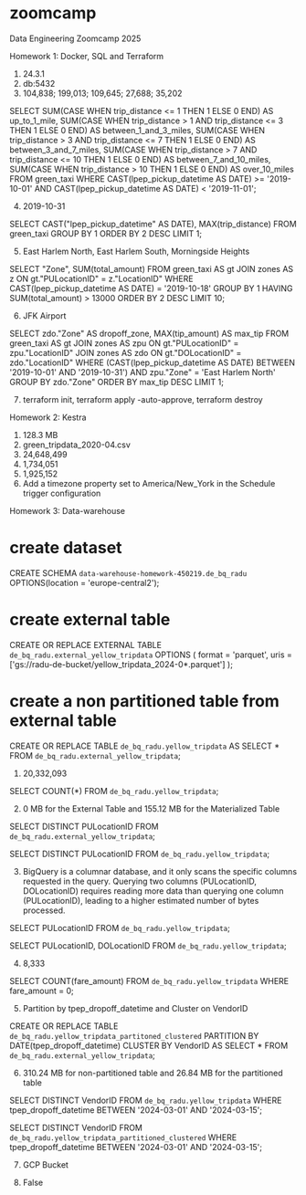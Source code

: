 # zoomcamp
Data Engineering Zoomcamp 2025

Homework 1: Docker, SQL and Terraform

1. 24.3.1
2. db:5432
3. 104,838; 199,013; 109,645; 27,688; 35,202

SELECT 
    SUM(CASE 
        WHEN trip_distance <= 1 THEN 1 
        ELSE 0 
    END) AS up_to_1_mile,
    SUM(CASE 
        WHEN trip_distance > 1 AND trip_distance <= 3 THEN 1 
        ELSE 0 
    END) AS between_1_and_3_miles,
    SUM(CASE 
        WHEN trip_distance > 3 AND trip_distance <= 7 THEN 1 
        ELSE 0 
    END) AS between_3_and_7_miles,
    SUM(CASE 
        WHEN trip_distance > 7 AND trip_distance <= 10 THEN 1 
        ELSE 0 
    END) AS between_7_and_10_miles,
    SUM(CASE 
        WHEN trip_distance > 10 THEN 1 
        ELSE 0 
    END) AS over_10_miles
FROM 
    green_taxi
WHERE 
    CAST(lpep_pickup_datetime AS DATE) >= '2019-10-01'
    AND CAST(lpep_pickup_datetime AS DATE) < '2019-11-01';

4. 2019-10-31

SELECT 
    CAST("lpep_pickup_datetime" AS DATE),
	MAX(trip_distance)
FROM 
    green_taxi
GROUP BY 1
ORDER BY 2 DESC
LIMIT 1;


5.  East Harlem North, East Harlem South, Morningside Heights

SELECT 
	"Zone",
	SUM(total_amount)
FROM 
	green_taxi AS gt
JOIN 
	zones AS z 
	ON gt."PULocationID" = z."LocationID"
WHERE 
	CAST(lpep_pickup_datetime AS DATE) = '2019-10-18'
GROUP BY 1
HAVING 
	SUM(total_amount) > 13000
ORDER BY 2 DESC
LIMIT 10;

6.  JFK Airport

SELECT 
	zdo."Zone" AS dropoff_zone,
	MAX(tip_amount) AS max_tip
FROM 
	green_taxi AS gt
JOIN 
	zones AS zpu
	ON gt."PULocationID" = zpu."LocationID"
JOIN 
	zones AS zdo
	ON gt."DOLocationID" = zdo."LocationID"
WHERE 
	(CAST(lpep_pickup_datetime AS DATE) BETWEEN '2019-10-01' AND '2019-10-31')
	AND zpu."Zone" = 'East Harlem North'
GROUP BY 
	zdo."Zone"
ORDER BY 
	max_tip DESC 
LIMIT 1;

7. terraform init, terraform apply -auto-approve, terraform destroy


Homework 2: Kestra

1. 128.3 MB
2. green_tripdata_2020-04.csv
3. 24,648,499
4. 1,734,051
5. 1,925,152
6. Add a timezone property set to America/New_York in the Schedule trigger configuration

Homework 3: Data-warehouse 

# create dataset
CREATE SCHEMA `data-warehouse-homework-450219.de_bq_radu`
OPTIONS(location = 'europe-central2');

# create external table
CREATE OR REPLACE EXTERNAL TABLE `de_bq_radu.external_yellow_tripdata`
OPTIONS (
  format = 'parquet',
  uris = ['gs://radu-de-bucket/yellow_tripdata_2024-0*.parquet']
);

# create a non partitioned table from external table
CREATE OR REPLACE TABLE `de_bq_radu.yellow_tripdata` AS
SELECT * FROM `de_bq_radu.external_yellow_tripdata`;

1. 20,332,093

SELECT COUNT(*) 
FROM `de_bq_radu.yellow_tripdata`;

2. 0 MB for the External Table and 155.12 MB for the Materialized Table

SELECT DISTINCT PULocationID
FROM `de_bq_radu.external_yellow_tripdata`;

SELECT DISTINCT PULocationID
FROM `de_bq_radu.yellow_tripdata`;

3. BigQuery is a columnar database, and it only scans the specific columns requested in the query. Querying two columns (PULocationID, DOLocationID) requires reading more data than querying one column (PULocationID), leading to a higher estimated number of bytes processed.

SELECT PULocationID
FROM `de_bq_radu.yellow_tripdata`;

SELECT PULocationID, DOLocationID
FROM `de_bq_radu.yellow_tripdata`;

4. 8,333

SELECT COUNT(fare_amount)
FROM `de_bq_radu.yellow_tripdata`
WHERE fare_amount = 0;

5. Partition by tpep_dropoff_datetime and Cluster on VendorID

CREATE OR REPLACE TABLE `de_bq_radu.yellow_tripdata_partitoned_clustered`
PARTITION BY DATE(tpep_dropoff_datetime)
CLUSTER BY VendorID AS
SELECT * FROM `de_bq_radu.external_yellow_tripdata`;

6. 310.24 MB for non-partitioned table and 26.84 MB for the partitioned table

SELECT DISTINCT VendorID 
FROM `de_bq_radu.yellow_tripdata` 
WHERE tpep_dropoff_datetime BETWEEN '2024-03-01' AND '2024-03-15';

SELECT DISTINCT VendorID 
FROM `de_bq_radu.yellow_tripdata_partitioned_clustered` 
WHERE tpep_dropoff_datetime BETWEEN '2024-03-01' AND '2024-03-15';

7. GCP Bucket

8. False

